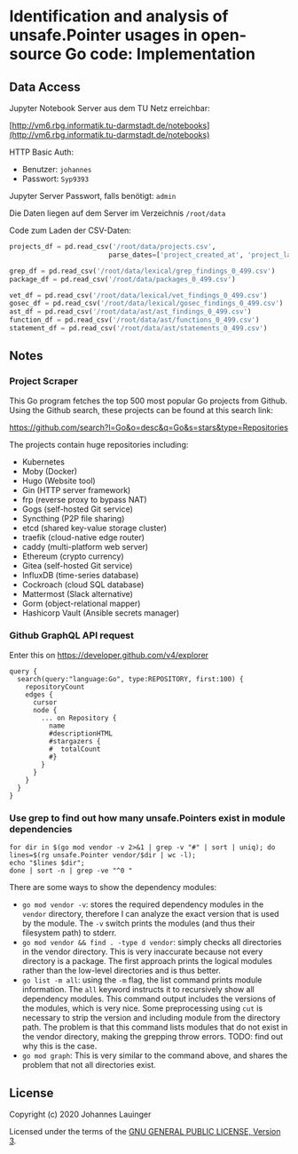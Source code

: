 # Identification and analysis of unsafe.Pointer usages in open-source Go code: Implementation

## Data Access

Jupyter Notebook Server aus dem TU Netz erreichbar:

[http://vm6.rbg.informatik.tu-darmstadt.de/notebooks](http://vm6.rbg.informatik.tu-darmstadt.de/notebooks)

HTTP Basic Auth:

 - Benutzer: `johannes`
 - Passwort: `Syp9393`
 
Jupyter Server Passwort, falls benötigt: `admin`

Die Daten liegen auf dem Server im Verzeichnis `/root/data`

Code zum Laden der CSV-Daten:

```python
projects_df = pd.read_csv('/root/data/projects.csv',
                         parse_dates=['project_created_at', 'project_last_pushed_at', 'project_updated_at'])

grep_df = pd.read_csv('/root/data/lexical/grep_findings_0_499.csv')
package_df = pd.read_csv('/root/data/packages_0_499.csv')

vet_df = pd.read_csv('/root/data/lexical/vet_findings_0_499.csv')
gosec_df = pd.read_csv('/root/data/lexical/gosec_findings_0_499.csv')
ast_df = pd.read_csv('/root/data/ast/ast_findings_0_499.csv')
function_df = pd.read_csv('/root/data/ast/functions_0_499.csv')
statement_df = pd.read_csv('/root/data/ast/statements_0_499.csv')
```


## Notes

### Project Scraper

This Go program fetches the top 500 most popular Go projects from Github. Using the Github search, these projects
can be found at this search link:

https://github.com/search?l=Go&o=desc&q=Go&s=stars&type=Repositories

The projects contain huge repositories including:

 - Kubernetes
 - Moby (Docker)
 - Hugo (Website tool)
 - Gin (HTTP server framework)
 - frp (reverse proxy to bypass NAT)
 - Gogs (self-hosted Git service)
 - Syncthing (P2P file sharing)
 - etcd (shared key-value storage cluster)
 - traefik (cloud-native edge router)
 - caddy (multi-platform web server)
 - Ethereum (crypto currency)
 - Gitea (self-hosted Git service)
 - InfluxDB (time-series database)
 - Cockroach (cloud SQL database)
 - Mattermost (Slack alternative)
 - Gorm (object-relational mapper)
 - Hashicorp Vault (Ansible secrets manager)


### Github GraphQL API request

Enter this on https://developer.github.com/v4/explorer

```
query {
  search(query:"language:Go", type:REPOSITORY, first:100) {
    repositoryCount
    edges {
      cursor
      node {
        ... on Repository {
          name
          #descriptionHTML
          #stargazers {
          #  totalCount
          #}
        }
      }
    }
  }
}
```

### Use grep to find out how many unsafe.Pointers exist in module dependencies

```
for dir in $(go mod vendor -v 2>&1 | grep -v "#" | sort | uniq); do 
lines=$(rg unsafe.Pointer vendor/$dir | wc -l); 
echo "$lines $dir"; 
done | sort -n | grep -ve "^0 "
```

There are some ways to show the dependency modules:

 - `go mod vendor -v`: stores the required dependency modules in the `vendor` directory, therefore I can analyze the
   exact version that is used by the module. The `-v` switch prints the modules (and thus their filesystem path) to
   stderr.
 - `go mod vendor && find . -type d vendor`: simply checks all directories in the vendor directory. This is very
   inaccurate because not every directory is a package. The first approach prints the logical modules rather than the
   low-level directories and is thus better.
 - `go list -m all`: using the `-m` flag, the list command prints module information. The `all` keyword instructs it
   to recursively show all dependency modules. This command output includes the versions of the modules, which is very
   nice. Some preprocessing using `cut` is necessary to strip the version and including module from the directory path.
   The problem is that this command lists modules that do not exist in the vendor directory, making the grepping throw
   errors. TODO: find out why this is the case.
 - `go mod graph`: This is very similar to the command above, and shares the problem that not all directories exist. 


## License

Copyright (c) 2020 Johannes Lauinger

Licensed under the terms of the <a rel="license" href="https://www.gnu.org/licenses/gpl-3.0.en.html">GNU GENERAL PUBLIC LICENSE, Version 3</a>.


